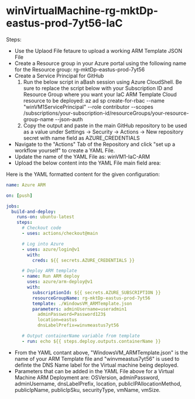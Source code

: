 # winVirtualMachine-rg-mktDp-eastus-prod-7yt56-IaC


Steps:

- Use the Uplaod File fetaure to upload a working ARM Template JSON File
- Create a Resource group in your Azure portal using the following name for the Resource group: rg-mktDp-eastus-prod-7yt56
- Create a Service Principal for GitHub
	1.	Run the below script in aBash session using Azure CloudShell. Be sure to replace the script below with your Subscription ID and Resource Group where you want your IaC ARM Template Cloud resource to be deployed:
       az ad sp create-for-rbac --name "winVM1ServicePrincipal" --role contributor --scopes /subscriptions/your-subscription-id/resourceGroups/your-resource-group-name --json-auth
	2.	Copy the output and paste in the main GitHub repository to be used as a value under Settings -> Security -> Actions -> New repository secret with name field as AZURE_CREDENTIALS
- Navigate to the "Actions" Tab of the Repository and click "set up a workflow yourself" to create a YAML File.
- Update the name of the YAML File as: winVM1-IaC-ARM
- Upload the below content into the YAML File main field area:

Here is the YAML formatted content for the given configuration:

```yaml
name: Azure ARM

on: [push]

jobs:
  build-and-deploy:
    runs-on: ubuntu-latest
    steps:
      # Checkout code
      - uses: actions/checkout@main

      # Log into Azure
      - uses: azure/login@v1
        with:
          creds: ${{ secrets.AZURE_CREDENTIALS }}

      # Deploy ARM template
      - name: Run ARM deploy
        uses: azure/arm-deploy@v1
        with:
          subscriptionId: ${{ secrets.AZURE_SUBSCRIPTION }}
          resourceGroupName: rg-mktDp-eastus-prod-7yt56
          template: ./WindowsVM_ARMTemplate.json
          parameters: adminUsername=useradmin1
            adminPassword=Password123$
            location=eastus
            dnsLabelPrefix=winvmeastus7yt56

      # Output containerName variable from template
      - run: echo ${{ steps.deploy.outputs.containerName }}
```

- From the YAML contant above, "WindowsVM_ARMTemplate.json" is the name of your ARM Template file and "winvmeastus7yt56" is used to definte the DNS Name label for the Virtual machine being deployed.
- Parameters that can be added in the YAML File above for a Virtual Machine ARM Deployment are: OSVersion, adminPassword, adminUsername, dnsLabelPrefix, location, publicIPAllocationMethod, publicIpName, publicIpSku, securityType, vmName, vmSize.



